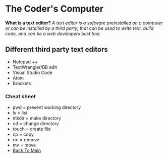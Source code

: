 # The Coder's Computer #
**What is a text editor?**
*A text editor is a software preinstalled on a computer or can be installed by a third party, that can be used to write text, build code, and can be a web developers best tool.*
## Different third party text editors ##
- Notepad ++
- TextWrangler/BB edit
- Visual Studio Code
-  Atom
-  Brackets

### Cheat sheet ##
- pwd = present working directory
- ls = list
- mkdir = make directory
- cd = change directory
- touch = create file
- cp = copy
- rm = remove
- mv = move
- [Back To Main](README.md)